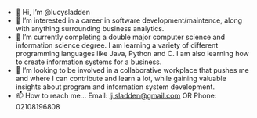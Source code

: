- 👋 Hi, I’m @lucysladden
- 👀 I’m interested in a career in software development/maintence, along with anything surrounding business analytics. 
- 🌱 I’m currently completing a double major computer science and information science degree. I am learning a variety of different programming languages like Java, Python and C. I am also learning how to create information systems for a business. 
- 💞️ I’m looking to be involved in a collaborative workplace that pushes me and where I can contribute and learn a lot, while gaining valuable insights about program and information system development. 
- 📫 How to reach me... Email: lj.sladden@gmail.com OR Phone: 02108196808

<!---
lucysladden/lucysladden is a ✨ special ✨ repository because its `README.md` (this file) appears on your GitHub profile.
You can click the Preview link to take a look at your changes.
--->

